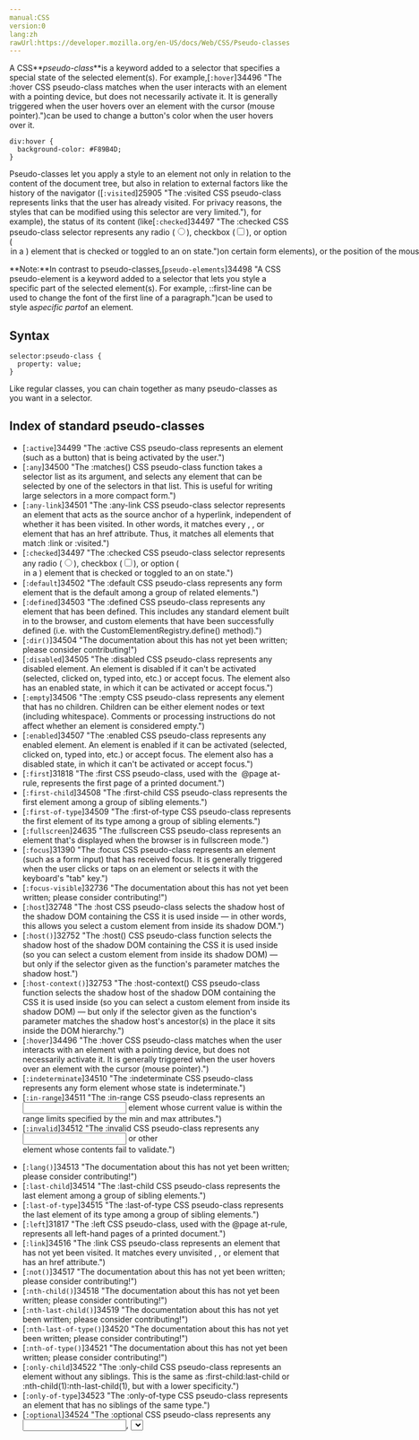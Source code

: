 ```yaml
---
manual:CSS
version:0
lang:zh
rawUrl:https://developer.mozilla.org/en-US/docs/Web/CSS/Pseudo-classes
---
```






A CSS**<dfn>pseudo-class</dfn>**is a keyword added to a selector that specifies a special state of the selected element(s). For example,[`:hover`]34496 "The :hover CSS pseudo-class matches when the user interacts with an element with a pointing device, but does not necessarily activate it. It is generally triggered when the user hovers over an element with the cursor (mouse pointer).")can be used to change a button&#39;s color when the user hovers over it.


```
div:hover {
  background-color: #F89B4D;
}
```


Pseudo-classes let you apply a style to an element not only in relation to the content of the document tree, but also in relation to external factors like the history of the navigator ([`:visited`]25905 "The :visited CSS pseudo-class represents links that the user has already visited. For privacy reasons, the styles that can be modified using this selector are very limited."), for example), the status of its content (like[`:checked`]34497 "The :checked CSS pseudo-class selector represents any radio (<input type="radio">), checkbox (<input type="checkbox">), or option (<option> in a <select>) element that is checked or toggled to an on state.")on certain form elements), or the position of the mouse (like[`:hover`]34496 "The :hover CSS pseudo-class matches when the user interacts with an element with a pointing device, but does not necessarily activate it. It is generally triggered when the user hovers over an element with the cursor (mouse pointer)."), which lets you know if the mouse is over an element or not).



**Note:**In contrast to pseudo-classes,[`pseudo-elements`]34498 "A CSS pseudo-element is a keyword added to a selector that lets you style a specific part of the selected element(s). For example, ::first-line can be used to change the font of the first line of a paragraph.")can be used to style a*specific part*of an element.



## Syntax<a name="Syntax"></a>

```
selector:pseudo-class {
  property: value;
}

```


Like regular classes, you can chain together as many pseudo-classes as you want in a selector.


## Index of standard pseudo-classes<a name="Index_of_standard_pseudo-classes"></a>

* [`:active`]34499 "The :active CSS pseudo-class represents an element (such as a button) that is being activated by the user.")
* [`:any`]34500 "The :matches() CSS pseudo-class function takes a selector list as its argument, and selects any element that can be selected by one of the selectors in that list. This is useful for writing large selectors in a more compact form.")
* [`:any-link`]34501 "The :any-link CSS pseudo-class selector represents an element that acts as the source anchor of a hyperlink, independent of whether it has been visited. In other words, it matches every <a>, <area>, or <link> element that has an href attribute. Thus, it matches all elements that match :link or :visited.")
* [`:checked`]34497 "The :checked CSS pseudo-class selector represents any radio (<input type="radio">), checkbox (<input type="checkbox">), or option (<option> in a <select>) element that is checked or toggled to an on state.")
* [`:default`]34502 "The :default CSS pseudo-class represents any form element that is the default among a group of related elements.")
* [`:defined`]34503 "The :defined CSS pseudo-class represents any element that has been defined. This includes any standard element built in to the browser, and custom elements that have been successfully defined (i.e. with the CustomElementRegistry.define() method).")
* [`:dir()`]34504 "The documentation about this has not yet been written; please consider contributing!")
* [`:disabled`]34505 "The :disabled CSS pseudo-class represents any disabled element. An element is disabled if it can't be activated (selected, clicked on, typed into, etc.) or accept focus. The element also has an enabled state, in which it can be activated or accept focus.")
* [`:empty`]34506 "The :empty CSS pseudo-class represents any element that has no children. Children can be either element nodes or text (including whitespace). Comments or processing instructions do not affect whether an element is considered empty.")
* [`:enabled`]34507 "The :enabled CSS pseudo-class represents any enabled element. An element is enabled if it can be activated (selected, clicked on, typed into, etc.) or accept focus. The element also has a disabled state, in which it can't be activated or accept focus.")
* [`:first`]31818 "The :first CSS pseudo-class, used with the  @page at-rule, represents the first page of a printed document.")
* [`:first-child`]34508 "The :first-child CSS pseudo-class represents the first element among a group of sibling elements.")
* [`:first-of-type`]34509 "The :first-of-type CSS pseudo-class represents the first element of its type among a group of sibling elements.")
* [`:fullscreen`]24635 "The :fullscreen CSS pseudo-class represents an element that's displayed when the browser is in fullscreen mode.")
* [`:focus`]31390 "The :focus CSS pseudo-class represents an element (such as a form input) that has received focus. It is generally triggered when the user clicks or taps on an element or selects it with the keyboard's "tab" key.")
* [`:focus-visible`]32736 "The documentation about this has not yet been written; please consider contributing!")
* [`:host`]32748 "The :host CSS pseudo-class selects the shadow host of the shadow DOM containing the CSS it is used inside — in other words, this allows you select a custom element from inside its shadow DOM.")
* [`:host()`]32752 "The :host() CSS pseudo-class function selects the shadow host of the shadow DOM containing the CSS it is used inside (so you can select a custom element from inside its shadow DOM) — but only if the selector given as the function's parameter matches the shadow host.")
* [`:host-context()`]32753 "The :host-context() CSS pseudo-class function selects the shadow host of the shadow DOM containing the CSS it is used inside (so you can select a custom element from inside its shadow DOM) — but only if the selector given as the function's parameter matches the shadow host's ancestor(s) in the place it sits inside the DOM hierarchy.")
* [`:hover`]34496 "The :hover CSS pseudo-class matches when the user interacts with an element with a pointing device, but does not necessarily activate it. It is generally triggered when the user hovers over an element with the cursor (mouse pointer).")
* [`:indeterminate`]34510 "The :indeterminate CSS pseudo-class represents any form element whose state is indeterminate.")
* [`:in-range`]34511 "The :in-range CSS pseudo-class represents an <input> element whose current value is within the range limits specified by the min and max attributes.")
* [`:invalid`]34512 "The :invalid CSS pseudo-class represents any <input> or other <form> element whose contents fail to validate.")
* [`:lang()`]34513 "The documentation about this has not yet been written; please consider contributing!")
* [`:last-child`]34514 "The :last-child CSS pseudo-class represents the last element among a group of sibling elements.")
* [`:last-of-type`]34515 "The :last-of-type CSS pseudo-class represents the last element of its type among a group of sibling elements.")
* [`:left`]31817 "The :left CSS pseudo-class, used with the @page at-rule, represents all left-hand pages of a printed document.")
* [`:link`]34516 "The :link CSS pseudo-class represents an element that has not yet been visited. It matches every unvisited <a>, <area>, or <link> element that has an href attribute.")
* [`:not()`]34517 "The documentation about this has not yet been written; please consider contributing!")
* [`:nth-child()`]34518 "The documentation about this has not yet been written; please consider contributing!")
* [`:nth-last-child()`]34519 "The documentation about this has not yet been written; please consider contributing!")
* [`:nth-last-of-type()`]34520 "The documentation about this has not yet been written; please consider contributing!")
* [`:nth-of-type()`]34521 "The documentation about this has not yet been written; please consider contributing!")
* [`:only-child`]34522 "The :only-child CSS pseudo-class represents an element without any siblings. This is the same as :first-child:last-child or :nth-child(1):nth-last-child(1), but with a lower specificity.")
* [`:only-of-type`]34523 "The :only-of-type CSS pseudo-class represents an element that has no siblings of the same type.")
* [`:optional`]34524 "The :optional CSS pseudo-class represents any <input>, <select>, or <textarea> element that does not have the required attribute set on it.")
* [`:out-of-range`]34525 "The :out-of-range CSS pseudo-class represents an <input> element whose current value is outside the range limits specified by the min and max attributes.")
* [`:read-only`]34526 "The :read-only CSS pseudo-class represents an element (such as a locked text input) that is not editable by the user.")
* [`:read-write`]34527 "The :read-write CSS pseudo-class represents an element (such as a text input) that is editable by the user.")
* [`:required`]34528 "The :required CSS pseudo-class represents any <input>, <select>, or <textarea> element that has the required attribute set on it.")
* [`:right`]31816 "The :right CSS pseudo-class, used with the @page at-rule, represents all right-hand pages of a printed document.")
* [`:root`]34529 "The :root CSS  pseudo-class matches the root element of a tree representing the document. In HTML, :root represents the <html> element and is identical to the selector html, except that its specificity is higher.")
* [`:scope`]34530 "The :scope CSS pseudo-class represents elements that are a reference point for selectors to match against.")
* [`:target`]34531 "The :target CSS pseudo-class represents a unique element (the target element) with an id matching the URL's fragment.")
* [`:valid`]34532 "The :valid CSS pseudo-class represents any <input> or other <form> element whose contents validate successfully. This allows to easily make valid fields adopt an appearance that helps the user confirm that their data is formatted properly.")
* [`:visited`]25905 "The :visited CSS pseudo-class represents links that the user has already visited. For privacy reasons, the styles that can be modified using this selector are very limited.")


## Specifications<a name="Specifications"></a>

Specification | Status | Comment 
 ---  |  ---  |  ---  | 
[Fullscreen API]32698 "The 'Fullscreen API' specification") | Living Standard | Defined`:fullscreen`. 
[HTML Living Standard]11885 "The 'HTML Living Standard' specification") | Living Standard | No change from[HTML5]12136 "The 'HTML5' specification"). 
[Selectors Level 4]32682 "The 'Selectors Level 4' specification") | Working Draft | Defined`:any-link`,`:local-link`,`:scope`,`:active-drop-target`,`:valid-drop-target`,`:invalid-drop-target`,`:current`,`:past`,`:future`,`:placeholder-shown`,`:user-error`,`:blank`,`:nth-match()`,`:nth-last-match()`,`:nth-column()`,`:nth-last-column()`, and`:matches()`.<br></br>No significant change for pseudo-classes defined in[Selectors Level 3]32683 "The 'Selectors Level 3' specification")and[HTML5]12136 "The 'HTML5' specification")(though semantic meaning not taken over). 
[HTML5]12136 "The 'HTML5' specification") | Recommendation | Defined the semantic meaning, in the HTML context, of`:link`,`:visited`,`:active`,`:enabled`,`:disabled`,`:checked`, and`:indeterminate`.<br></br>Defined`:default`,`:valid`,`:invalid`,`:in-range`,`:out-of-range`,`:required`,`:optional`,`:read-only`,`:read-write`, and`:dir()`. 
[CSS Basic User Interface Module Level 3]32699 "The 'CSS Basic User Interface Module Level 3' specification") | Proposed Recommendation | Defined`:default`,`:valid`,`:invalid`,`:in-range`,`:out-of-range`,`:required`,`:optional`,`:read-only`, and`:read-write`, but without the associated semantic meaning. 
[Selectors Level 3]32683 "The 'Selectors Level 3' specification") | Recommendation | Defined`:target`,`:root`,`:nth-child()`,`:nth-last-of-child()`,`:nth-of-type()`,`:nth-last-of-type()`,`:last-child`,`:first-of-type`,`:last-of-type`,`:only-child`,`:only-of-type`,`:empty`, and`:not()`.<br></br>Defined the syntax of`:enabled`,`:disabled`,`:checked`, and`:indeterminate`, but without the associated semantic meaning.<br></br>No significant change for pseudo-classes defined in[CSS Level 2 (Revision 1)]29223 "The 'CSS Level 2 (Revision 1)' specification"). 
[CSS Level 2 (Revision 1)]29223 "The 'CSS Level 2 (Revision 1)' specification") | Recommendation | Defined`:lang()`,`:first-child`,`:hover`, and`:focus`.<br></br>No significant change for pseudo-classes defined in[CSS Level 1]29422 "The 'CSS Level 1' specification"). 
[CSS Level 1]29422 "The 'CSS Level 1' specification") | Recommendation | Defined`:link`,`:visited`, and`:active`, but without the associated semantic meaning. 


## See also<a name="See_also"></a>

* [`pseudo-elements`]34498 "A CSS pseudo-element is a keyword added to a selector that lets you style a specific part of the selected element(s). For example, ::first-line can be used to change the font of the first line of a paragraph.")



